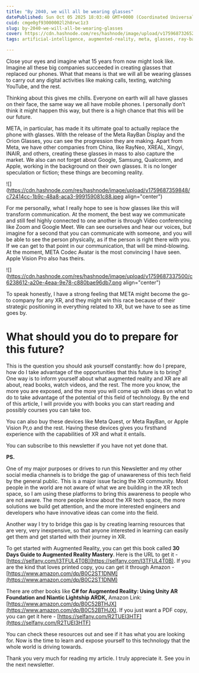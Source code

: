```yaml
---
title: "By 2040, we will all be wearing glasses"
datePublished: Sun Oct 05 2025 18:03:40 GMT+0000 (Coordinated Universal Time)
cuid: cmge0gf93000002l2h8rwc1z3
slug: by-2040-we-will-all-be-wearing-glasses
cover: https://cdn.hashnode.com/res/hashnode/image/upload/v1759687326520/6d20a592-dba1-4473-a591-26861074e4af.png
tags: artificial-intelligence, augmented-reality, meta, glasses, ray-ban-sunglasses-first-copy-online

---
```


Close your eyes and imagine what 15 years from now might look like. Imagine all these big companies succeeded in creating glasses that replaced our phones. What that means is that we will all be wearing glasses to carry out any digital activities like making calls, texting, watching YouTube, and the rest.

Thinking about this gives me chills. Everyone on earth will all have glasses on their face, the same way we all have mobile phones. I personally don’t think it might happen this way, but there is a high chance that this will be our future.

META, in particular, has made it its ultimate goal to actually replace the phone with glasses. With the release of the Meta RayBan Display and the Orion Glasses, you can see the progression they are making. Apart from Meta, we have other companies from China, like RayNeo, XREAL, Xingyi, INAIR, and others, creating these glasses in mass to also capture the market. We also can not forget about Google, Samsung, Qualcomm, and Apple, working in the background on their own glasses. It is no longer speculation or fiction; these things are becoming reality.

![](https://cdn.hashnode.com/res/hashnode/image/upload/v1759687359848/c72414cc-1b9c-48a8-aca3-999159081c88.jpeg align="center")

For me personally, what I really hope to see is how glasses like this will transform communication. At the moment, the best way we communicate and still feel highly connected to one another is through Video conferencing like Zoom and Google Meet. We can see ourselves and hear our voices, but imagine for a second that you can communicate with someone, and you will be able to see the person physically, as if the person is right there with you. If we can get to that point in our communication, that will be mind-blowing. At the moment, META Codec Avatar is the most convincing I have seen. Apple Vision Pro also has theirs.

![](https://cdn.hashnode.com/res/hashnode/image/upload/v1759687337500/c6238612-a20e-4eaa-9e78-c880bae96db7.png align="center")

To speak honestly, I have a strong feeling that META might become the go-to company for any XR, and they might win this race because of their strategic positioning in everything related to XR, but we have to see as time goes by.

# **What should you do to prepare for this future?**

This is the question you should ask yourself constantly: how do I prepare, how do I take advantage of the opportunities that this future is to bring? One way is to inform yourself about what augmented reality and XR are all about, read books, watch videos, and the rest. The more you know, the more you are exposed, and the more you will come up with ideas on what to do to take advantage of the potential of this field of technology. By the end of this article, I will provide you with books you can start reading and possibly courses you can take too.

You can also buy these devices like Meta Quest, or Meta RayBan, or Apple Vision Pr,o and the rest. Having these devices gives you firsthand experience with the capabilities of XR and what it entails.

You can subscribe to this newsletter if you have not yet done that.

**PS.**

One of my major purposes or drives to run this Newsletter and my other social media channels is to bridge the gap of unawareness of this tech field by the general public. This is a major issue facing the XR community. Most people in the world are not aware of what we are building in the XR tech space, so I am using these platforms to bring this awareness to people who are not aware. The more people know about the XR tech space, the more solutions we build get attention, and the more interested engineers and developers who have innovative ideas can come into the field.

Another way I try to bridge this gap is by creating learning resources that are very, very inexpensive, so that anyone interested in learning can easily get them and get started with their journey in XR.

To get started with Augmented Reality, you can get this book called **30 Days Guide to Augmented Reality Mastery**. Here is the URL to get it - [https://selfany.com/I3TFUL4T0B](https://selfany.com/I3TFUL4T0B). If you are the kind that loves printed copy, you can get it through Amazon - [https://www.amazon.com/dp/B0C2ST1DNM](https://www.amazon.com/dp/B0C2ST1DNM)

There are other books like **C# for Augmented Reality: Using Unity AR Foundation and Niantic Lightship ARDK,** Amazon Link: [https://www.amazon.com/dp/B0C52BTHJX](https://www.amazon.com/dp/B0C52BTHJX). If you just want a PDF copy, you can get it here - [https://selfany.com/R2TUEI3HTF](https://selfany.com/R2TUEI3HTF)

You can check these resources out and see if it has what you are looking for. Now is the time to learn and expose yourself to this technology that the whole world is driving towards.

Thank you very much for reading my article. I truly appreciate it. See you in the next newsletter.